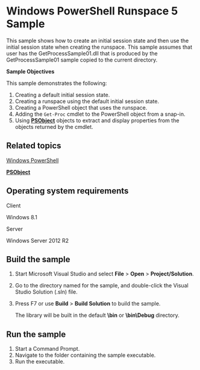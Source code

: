 Windows PowerShell Runspace 5 Sample
====================================

This sample shows how to create an initial session state and then use the initial session state when creating the runspace. This sample assumes that user has the GetProcessSample01.dll that is produced by the GetProcessSample01 sample copied to the current directory.

**Sample Objectives**

This sample demonstrates the following:

1.  Creating a default initial session state.
2.  Creating a runspace using the default initial session state.
3.  Creating a PowerShell object that uses the runspace.
4.  Adding the `Get-Proc` cmdlet to the PowerShell object from a snap-in.
5.  Using [**PSObject**](http://msdn.microsoft.com/en-us/library/windows/desktop/ms572584) objects to extract and display properties from the objects returned by the cmdlet.

Related topics
--------------

[Windows PowerShell](http://go.microsoft.com/fwlink/p/?linkid=178145)

[**PSObject**](http://msdn.microsoft.com/en-us/library/windows/desktop/ms572584)

Operating system requirements
-----------------------------

Client

Windows 8.1

Server

Windows Server 2012 R2

Build the sample
----------------

1.  Start Microsoft Visual Studio and select **File** \> **Open** \> **Project/Solution**.
2.  Go to the directory named for the sample, and double-click the Visual Studio Solution (.sln) file.
3.  Press F7 or use **Build** \> **Build Solution** to build the sample.

    The library will be built in the default **\\bin** or **\\bin\\Debug** directory.

Run the sample
--------------

1.  Start a Command Prompt.
2.  Navigate to the folder containing the sample executable.
3.  Run the executable.

